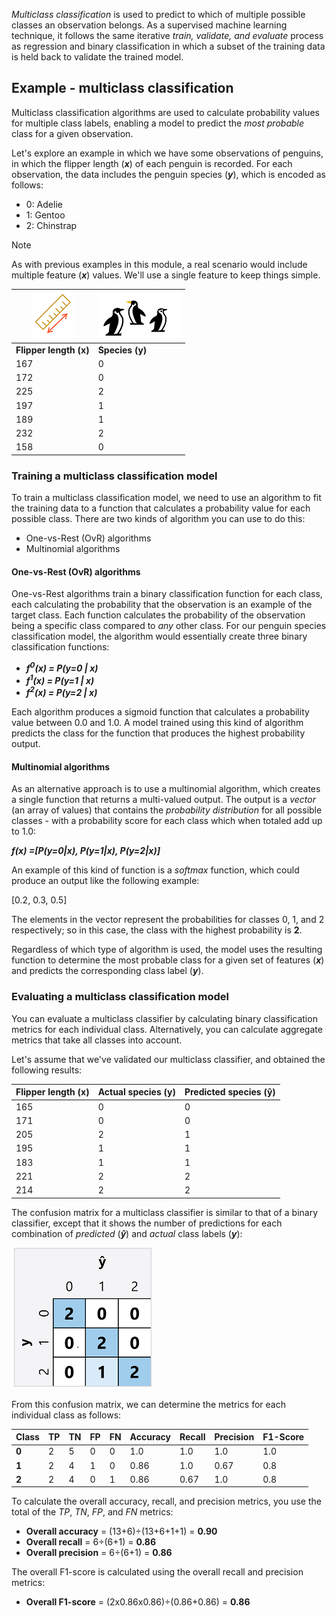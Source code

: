 *Multiclass classification* is used to predict to which of multiple possible classes an observation belongs. As a supervised machine learning technique, it follows the same iterative *train, validate, and evaluate* process as regression and binary classification in which a subset of the training data is held back to validate the trained model.

## Example - multiclass classification

Multiclass classification algorithms are used to calculate probability values for multiple class labels, enabling a model to predict the *most probable* class for a given observation.

Let's explore an example in which we have some observations of penguins, in which the flipper length (***x***) of each penguin is recorded. For each observation, the data includes the penguin species (***y***), which is encoded as follows:

- 0: Adelie
- 1: Gentoo
- 2: Chinstrap

> [!NOTE]
> As with previous examples in this module, a real scenario would include multiple feature (***x***) values. We'll use a single feature to keep things simple.

|![Diagram of a measuring ruler.](../media/ruler.png)|![Diagram of three penguins.](../media/penguins.png)|
|---|---|
|**Flipper length (x)** | **Species (y)**|
|167|0|
|172|0|
|225|2|
|197|1|
|189|1|
|232|2|
|158|0|

### Training a multiclass classification model

To train a multiclass classification model, we need to use an algorithm to fit the training data to a function that calculates a probability value for each possible class. There are two kinds of algorithm you can use to do this:

- One-vs-Rest (OvR) algorithms
- Multinomial algorithms

#### One-vs-Rest (OvR) algorithms

One-vs-Rest algorithms train a binary classification function for each class, each calculating the probability that the observation is an example of the target class. Each function calculates the probability of the observation being a specific class compared to *any* other class. For our penguin species classification model, the algorithm would essentially create three binary classification functions:

- ***f<sup>0</sup>(x) = P(y=0 | x)***
- ***f<sup>1</sup>(x) = P(y=1 | x)***
- ***f<sup>2</sup>(x) = P(y=2 | x)***

Each algorithm produces a sigmoid function that calculates a probability value between 0.0 and 1.0. A model trained using this kind of algorithm predicts the class for the function that produces the highest probability output.

#### Multinomial algorithms

As an alternative approach is to use a multinomial algorithm, which creates a single function that returns a multi-valued output. The output is a *vector* (an array of values) that contains the *probability distribution* for all possible classes - with a probability score for each class which when totaled add up to 1.0:

***f(x) =[P(y=0|x), P(y=1|x), P(y=2|x)]***

An example of this kind of function is a *softmax* function, which could produce an output like the following example:

[0.2, 0.3, 0.5]

The elements in the vector represent the probabilities for classes 0, 1, and 2 respectively; so in this case, the class with the highest probability is **2**.

Regardless of which type of algorithm is used, the model uses the resulting function to determine the most probable class for a given set of features (***x***) and predicts the corresponding class label (***y***).

### Evaluating a multiclass classification model

You can evaluate a multiclass classifier by calculating binary classification metrics for each individual class. Alternatively, you can calculate aggregate metrics that take all classes into account.

Let's assume that we've validated our multiclass classifier, and obtained the following results:

|Flipper length (x) | Actual species (y)| Predicted species (&#375;)|
|---|---|--|
|165|0|0|
|171|0|0|
|205|2|1|
|195|1|1|
|183|1|1|
|221|2|2|
|214|2|2|

The confusion matrix for a multiclass classifier is similar to that of a binary classifier, except that it shows the number of predictions for each combination of *predicted* (***&#375;***) and *actual* class labels (***y***):

![Diagram of a multiclass confusion matrix.](../media/multiclass-confusion-matrix.png)

From this confusion matrix, we can determine the metrics for each individual class as follows:

|Class|TP|TN|FP|FN|Accuracy|Recall|Precision|F1-Score|
|-|-|-|-|-|-|-|-|-|
|**0**|2|5|0|0|1.0|1.0|1.0|1.0|
|**1**|2|4|1|0|0.86|1.0|0.67|0.8|
|**2**|2|4|0|1|0.86|0.67|1.0|0.8|

To calculate the overall accuracy, recall, and precision metrics, you use the total of the *TP*, *TN*, *FP*, and *FN* metrics:

- **Overall accuracy** = (13+6)&#247;(13+6+1+1) = **0.90**
- **Overall recall** = 6&#247;(6+1) = **0.86**
- **Overall precision** = 6&#247;(6+1) = **0.86**

The overall F1-score is calculated using the overall recall and precision metrics:

- **Overall F1-score** = (2x0.86x0.86)&#247;(0.86+0.86) = **0.86**
